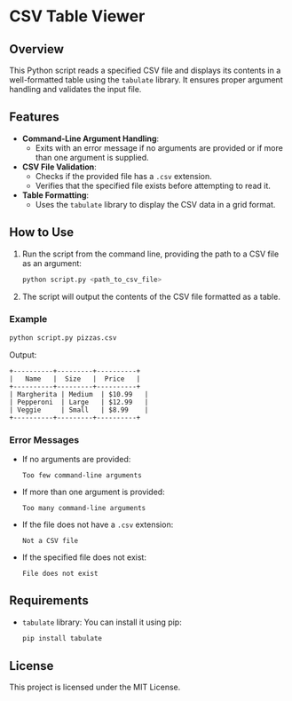 # CSV Table Viewer

## Overview

This Python script reads a specified CSV file and displays its contents in a well-formatted table using the `tabulate` library. It ensures proper argument handling and validates the input file.

## Features

- **Command-Line Argument Handling**: 
  - Exits with an error message if no arguments are provided or if more than one argument is supplied.
- **CSV File Validation**: 
  - Checks if the provided file has a `.csv` extension.
  - Verifies that the specified file exists before attempting to read it.
- **Table Formatting**: 
  - Uses the `tabulate` library to display the CSV data in a grid format.

## How to Use

1. Run the script from the command line, providing the path to a CSV file as an argument:

   ```bash
   python script.py <path_to_csv_file>
   ```

2. The script will output the contents of the CSV file formatted as a table.

### Example

```bash
python script.py pizzas.csv
```

Output:

```
+----------+---------+----------+
|   Name   |  Size   |  Price   |
+----------+---------+----------+
| Margherita | Medium  | $10.99   |
| Pepperoni  | Large   | $12.99   |
| Veggie     | Small   | $8.99    |
+----------+---------+----------+
```

### Error Messages

- If no arguments are provided:
  ```
  Too few command-line arguments
  ```

- If more than one argument is provided:
  ```
  Too many command-line arguments
  ```

- If the file does not have a `.csv` extension:
  ```
  Not a CSV file
  ```

- If the specified file does not exist:
  ```
  File does not exist
  ```

## Requirements

- `tabulate` library: You can install it using pip:

   ```bash
   pip install tabulate
   ```

## License

This project is licensed under the MIT License.